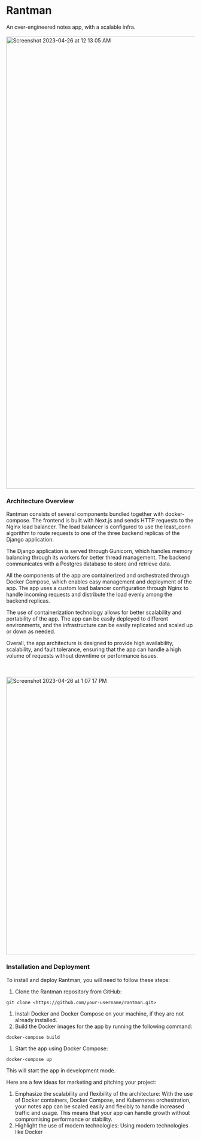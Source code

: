 # Rantman

An over-engineered notes app, with a scalable infra.
</br>
</br>
<img width="1209" alt="Screenshot 2023-04-26 at 12 13 05 AM" src="https://user-images.githubusercontent.com/90976669/234372290-68f3da46-abbe-4611-9e40-311069a9c08b.png">



### Architecture Overview

Rantman consists of several components bundled together with docker-compose. The frontend is built with Next.js and sends HTTP requests to the Nginx load balancer. The load balancer is configured to use the least_conn algorithm to route requests to one of the three backend replicas of the Django application.

The Django application is served through Gunicorn, which handles memory balancing through its workers for better thread management. The backend communicates with a Postgres database to store and retrieve data.

All the components of the app are containerized and orchestrated through Docker Compose, which enables easy management and deployment of the app. The app uses a custom load balancer configuration through Nginx to handle incoming requests and distribute the load evenly among the backend replicas.

The use of containerization technology allows for better scalability and portability of the app. The app can be easily deployed to different environments, and the infrastructure can be easily replicated and scaled up or down as needed.

Overall, the app architecture is designed to provide high availability, scalability, and fault tolerance, ensuring that the app can handle a high volume of requests without downtime or performance issues.

</br>
</br>

<img width="742" alt="Screenshot 2023-04-26 at 1 07 17 PM" src="https://user-images.githubusercontent.com/90976669/234503772-01a5a5dd-f208-4082-978a-237fd940a8dd.png">

</br>


### Installation and Deployment

To install and deploy Rantman, you will need to follow these steps:


1. Clone the Rantman repository from GitHub:

```
git clone <https://github.com/your-username/rantman.git>
```

1. Install Docker and Docker Compose on your machine, if they are not already installed.
2. Build the Docker images for the app by running the following command:

```
docker-compose build
```

1. Start the app using Docker Compose:

```
docker-compose up
```

This will start the app in development mode.


Here are a few ideas for marketing and pitching your project:

1. Emphasize the scalability and flexibility of the architecture: With the use of Docker containers, Docker Compose, and Kubernetes orchestration, your notes app can be scaled easily and flexibly to handle increased traffic and usage. This means that your app can handle growth without compromising performance or stability.
2. Highlight the use of modern technologies: Using modern technologies like Docker



